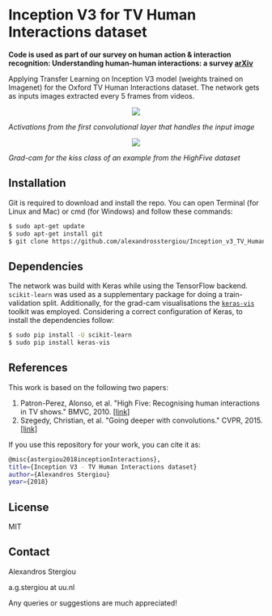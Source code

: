 # Inception V3 for TV Human Interactions dataset

**Code is used as part of our survey on human action & interaction recognition: Understanding human-human interactions: a survey [arXiv](https://arxiv.org/abs/1808.00022)**

Applying Transfer Learning on Inception V3 model (weights trained on Imagenet) for the Oxford TV Human Interactions dataset. The network gets as inputs images extracted every 5 frames from videos.

<p align="center">
  <img  src="https://github.com/alexandrosstergiou/Inception_v3_TV_Human_Interactions/blob/master/inception_v3_activations_vis/layer_1_conv2d_1.png"></p>

*Activations from the first convolutional layer that handles the input image*



<p align="center">
  <img  src="https://github.com/alexandrosstergiou/Inception_v3_TV_Human_Interactions/blob/master/images/Grad-cam-kiss.png"></p>

*Grad-cam for the kiss class of an example from the HighFive dataset*


## Installation
Git is required to download and install the repo. You can open Terminal (for Linux and Mac) or cmd (for Windows) and follow these commands:
```sh
$ sudo apt-get update
$ sudo apt-get install git
$ git clone https://github.com/alexandrosstergiou/Inception_v3_TV_Human_Interactions.git
```

## Dependencies
The network was build with Keras while using the TensorFlow backend.  `scikit-learn` was used as a supplementary package for doing a train-validation split. Additionally, for the grad-cam visualisations the [`keras-vis`](https://github.com/raghakot/keras-vis) toolkit was employed. Considering a correct configuration of Keras, to install the dependencies follow:
```sh
$ sudo pip install -U scikit-learn
$ sudo pip install keras-vis
```

## References
This work is based on the following two papers:
1. Patron-Perez, Alonso, et al. "High Five: Recognising human interactions in TV shows." BMVC, 2010. [[link]](http://www.robots.ox.ac.uk/~alonso/tv_human_interactions.html)
2. Szegedy, Christian, et al. "Going deeper with convolutions." CVPR, 2015.[[link]](http://openaccess.thecvf.com/content_cvpr_2015/papers/Szegedy_Going_Deeper_With_2015_CVPR_paper.pdf)

If you use this repository for your work, you can cite it as:
```sh
@misc{astergiou2018inceptionInteractions},
title={Inception V3 - TV Human Interactions dataset}
author={Alexandros Stergiou}
year={2018}
```

## License
MIT


## Contact
Alexandros Stergiou

a.g.stergiou at uu.nl

Any queries or suggestions are much appreciated!
